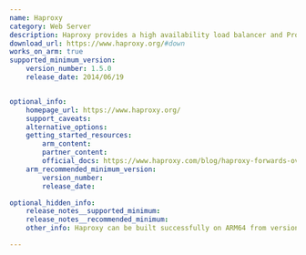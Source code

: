 ```yaml
---
name: Haproxy
category: Web Server
description: Haproxy provides a high availability load balancer and Proxy for TCP and HTTP-based applications that spreads requests across multiple servers.
download_url: https://www.haproxy.org/#down
works_on_arm: true
supported_minimum_version:
    version_number: 1.5.0
    release_date: 2014/06/19


optional_info:
    homepage_url: https://www.haproxy.org/
    support_caveats:
    alternative_options:
    getting_started_resources:
        arm_content:
        partner_content:
        official_docs: https://www.haproxy.com/blog/haproxy-forwards-over-2-million-http-requests-per-second-on-a-single-aws-arm-instance
    arm_recommended_minimum_version:
        version_number:
        release_date:

optional_hidden_info:
    release_notes__supported_minimum:
    release_notes__recommended_minimum:
    other_info: Haproxy can be built successfully on ARM64 from version 1.4 onwards, but this version was released on Feb 26, 2010 (before the release of AArch64). The next AArch64-supported Haproxy version is 1.5.0.

---
```

